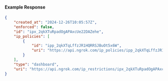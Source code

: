 <!-- Code generated for API Clients. DO NOT EDIT. -->

#### Example Response

```json
{
	"created_at": "2024-12-26T10:05:57Z",
	"enforced": false,
	"id": "ipx_2qkXTuRpadOgAPAxcUe22DAZehe",
	"ip_policies": [
		{
			"id": "ipp_2qkXTqLffzJR1HQRRSJBuOt5x6W",
			"uri": "https://api.ngrok.com/ip_policies/ipp_2qkXTqLffzJR1HQRRSJBuOt5x6W"
		}
	],
	"type": "dashboard",
	"uri": "https://api.ngrok.com/ip_restrictions/ipx_2qkXTuRpadOgAPAxcUe22DAZehe"
}
```
